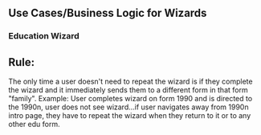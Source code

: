 ## Use Cases/Business Logic for Wizards

### Education Wizard

## Rule:
The only time a user doesn't need to repeat the wizard is if they complete the wizard and it immediately sends them to a different form in that form "family".  Example:  User completes wizard on form 1990 and is directed to the 1990n, user does not see wizard...if user navigates away from 1990n intro page, they have to repeat the wizard when they return to it or to any other edu form.
